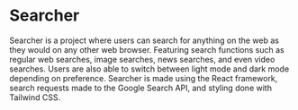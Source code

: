 # Searcher

Searcher is a project where users can search for anything on the web as they would on any other web browser. Featuring search functions such as regular web searches, image searches, news searches, and even video searches. Users are also able to switch between light mode and dark mode depending on preference.
Searcher is made using the React framework, search requests made to the Google Search API, and styling done with Tailwind CSS.
